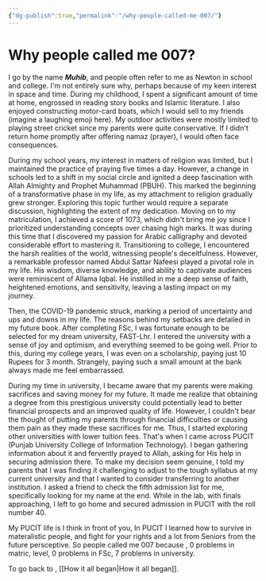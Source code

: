 ```yaml
---
{"dg-publish":true,"permalink":"/why-people-called-me-007/"}
---
```



# Why people called me 007?

I go by the name _**Muhib**_, and people often refer to me as Newton in school and college. I'm not entirely sure why, perhaps because of my keen interest in space and time. During my childhood, I spent a significant amount of time at home, engrossed in reading story books and Islamic literature. I also enjoyed constructing motor-card boats, which I would sell to my friends (imagine a laughing emoji here). My outdoor activities were mostly limited to playing street cricket since my parents were quite conservative. If I didn't return home promptly after offering namaz (prayer), I would often face consequences.

During my school years, my interest in matters of religion was limited, but I maintained the practice of praying five times a day. However, a change in schools led to a shift in my social circle and ignited a deep fascination with Allah Almighty and Prophet Muhammad (PBUH). This marked the beginning of a transformative phase in my life, as my attachment to religion gradually grew stronger. Exploring this topic further would require a separate discussion, highlighting the extent of my dedication. Moving on to my matriculation, I achieved a score of 1073, which didn't bring me joy since I prioritized understanding concepts over chasing high marks. It was during this time that I discovered my passion for Arabic calligraphy and devoted considerable effort to mastering it. Transitioning to college, I encountered the harsh realities of the world, witnessing people's deceitfulness. However, a remarkable professor named Abdul Sattar Nafeesi played a pivotal role in my life. His wisdom, diverse knowledge, and ability to captivate audiences were reminiscent of Allama Iqbal. He instilled in me a deep sense of faith, heightened emotions, and sensitivity, leaving a lasting impact on my journey.

  
Then, the COVID-19 pandemic struck, marking a period of uncertainty and ups and downs in my life. The reasons behind my setbacks are detailed in my future book. After completing FSc, I was fortunate enough to be selected for my dream university, FAST-Lhr. I entered the university with a sense of joy and optimism, and everything seemed to be going well. Prior to this, during my college years, I was even on a scholarship, paying just 10 Rupees for 3 month. Strangely, paying such a small amount at the bank always made me feel embarrassed.   

During my time in university, I became aware that my parents were making sacrifices and saving money for my future. It made me realize that obtaining a degree from this prestigious university could potentially lead to better financial prospects and an improved quality of life. However, I couldn't bear the thought of putting my parents through financial difficulties or causing them pain as they made these sacrifices for me. Thus, I started exploring other universities with lower tuition fees. That's when I came across PUCIT (Punjab University College of Information Technology). I began gathering information about it and fervently prayed to Allah, asking for His help in securing admission there. To make my decision seem genuine, I told my parents that I was finding it challenging to adjust to the tough syllabus at my current university and that I wanted to consider transferring to another institution. I asked a friend to check the fifth admission list for me, specifically looking for my name at the end. While in the lab, with finals approaching, I left to go home and secured admission in PUCIT with the roll number 40.

My PUCIT life is I think in front of you, In PUCIT I learned how to survive in materalistic people, and fight for your rights and a lot from Seniors from the future persceptive. 
So people called me 007 because , 0 problems in matric, level, 0 problems in FSc, 7 problems in university.

To go back to , [[How it all began\|How it all began]].